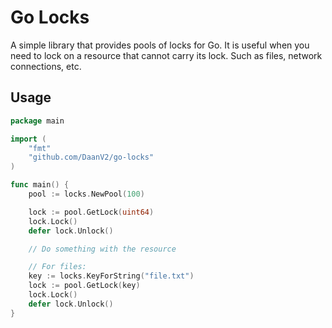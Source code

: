 # Go Locks

A simple library that provides pools of locks for Go. It is useful when you need to lock on a resource that cannot carry its lock.
Such as files, network connections, etc.

## Usage
```go
package main

import (
    "fmt"
    "github.com/DaanV2/go-locks"
)

func main() {
    pool := locks.NewPool(100)

    lock := pool.GetLock(uint64)
    lock.Lock()
    defer lock.Unlock()

    // Do something with the resource

    // For files:
    key := locks.KeyForString("file.txt")
    lock := pool.GetLock(key)
    lock.Lock()
    defer lock.Unlock()
}
```